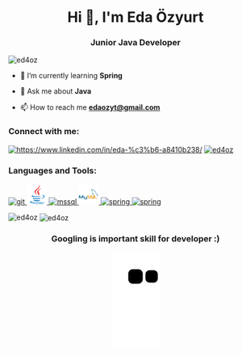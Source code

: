<h1 align="center">Hi 👋, I'm Eda Özyurt</h1>
<h3 align="center">Junior Java Developer</h3>

<p align="left"> <img src="https://komarev.com/ghpvc/?username=ed4oz&label=Profile%20views&color=0e75b6&style=flat" alt="ed4oz" /> </p>

- 🌱 I’m currently learning **Spring**

- 💬 Ask me about **Java**

- 📫 How to reach me **edaozyt@gmail.com**

<h3 align="left">Connect with me:</h3>
<p align="left">
<a href="https://www.linkedin.com/in/eda-%C3%B6-a8410b238/" target="blank"><img align="center" src="https://raw.githubusercontent.com/rahuldkjain/github-profile-readme-generator/master/src/images/icons/Social/linked-in-alt.svg" alt="https://www.linkedin.com/in/eda-%c3%b6-a8410b238/" height="30" width="40" /></a>
<a href="https://www.hackerrank.com/ed4oz" target="blank"><img align="center" src="https://raw.githubusercontent.com/rahuldkjain/github-profile-readme-generator/master/src/images/icons/Social/hackerrank.svg" alt="ed4oz" height="30" width="40" /></a>
</p>

<h3 align="left">Languages and Tools:</h3>
<p align="left"> <a href="https://git-scm.com/" target="_blank" rel="noreferrer"> <img src="https://www.vectorlogo.zone/logos/git-scm/git-scm-icon.svg" alt="git" width="40" height="40"/> </a> <a href="https://www.java.com" target="_blank" rel="noreferrer"> <img src="https://raw.githubusercontent.com/devicons/devicon/master/icons/java/java-original.svg" alt="java" width="40" height="40"/> </a> <a href="https://www.microsoft.com/en-us/sql-server" target="_blank" rel="noreferrer"> <img src="https://www.svgrepo.com/show/303229/microsoft-sql-server-logo.svg" alt="mssql" width="40" height="40"/> </a> <a href="https://www.mysql.com/" target="_blank" rel="noreferrer"> <img src="https://raw.githubusercontent.com/devicons/devicon/master/icons/mysql/mysql-original-wordmark.svg" alt="mysql" width="40" height="40"/> </a> <a href="https://spring.io/" target="_blank" rel="noreferrer"> <img src="https://www.vectorlogo.zone/logos/springio/springio-icon.svg" alt="spring" width="40" height="40"/> </a><a href="https://www.jetbrains.com/idea/promo/?source=google&medium=cpc&campaign=18219269983&term=intellij%20idea&content=619479151433&gad=1&gclid=Cj0KCQjwho-lBhC_ARIsAMpgMoeeH6TM_nhee7XPlLK9h6uBdWfHd3erPpRl9HUHFylLV1n2EqUgHLEaApOcEALw_wcB" rel="noreferrer"> <img src="https://upload.wikimedia.org/wikipedia/commons/thumb/9/9c/IntelliJ_IDEA_Icon.svg/1024px-IntelliJ_IDEA_Icon.svg.png" alt="spring" width="40" height="40"/> </a></p>


<p><img align="left" src="https://github-readme-stats.vercel.app/api/top-langs?username=ed4oz&show_icons=true&locale=en&layout=compact" alt="ed4oz" /></p>

<p>&nbsp;<img align="center" src="https://github-readme-stats.vercel.app/api?username=ed4oz&show_icons=true&locale=en" alt="ed4oz" /></p>

<div align="center">
<h3> Googling is important skill for developer :)  </h3>
 <div>
    <img src="https://raw.githubusercontent.com/muhiqsimui/muhiqsimui/output/github-contribution-grid-snake.svg" />
</div>
</div>
